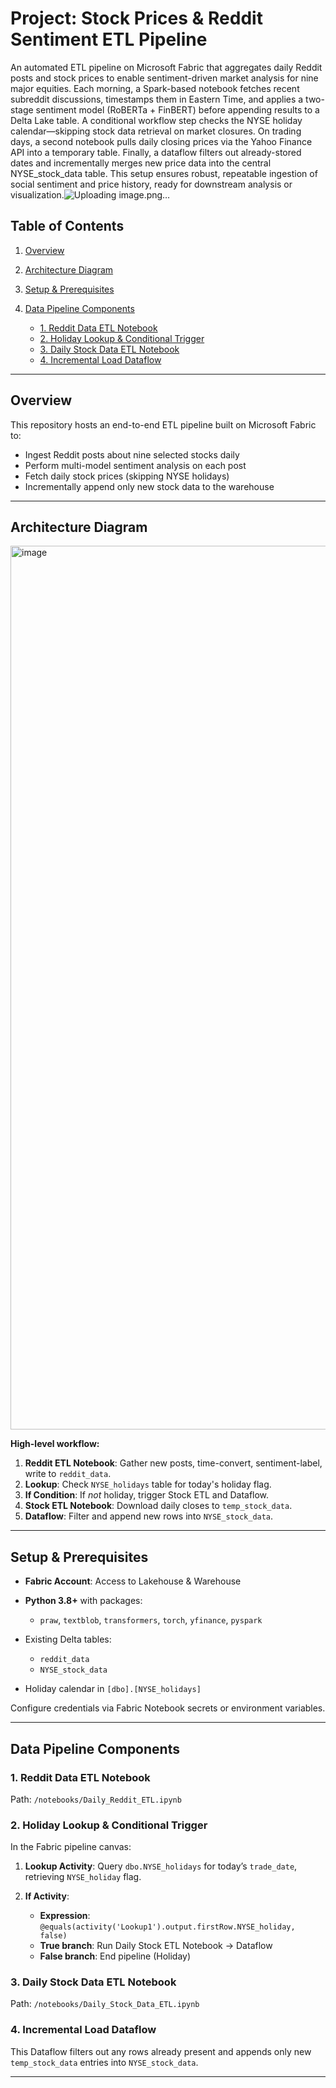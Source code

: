 # Project: Stock Prices & Reddit Sentiment ETL Pipeline

An automated ETL pipeline on Microsoft Fabric that aggregates daily Reddit posts and stock prices to enable sentiment-driven market analysis for nine major equities. Each morning, a Spark-based notebook fetches recent subreddit discussions, timestamps them in Eastern Time, and applies a two-stage sentiment model (RoBERTa + FinBERT) before appending results to a Delta Lake table. A conditional workflow step checks the NYSE holiday calendar—skipping stock data retrieval on market closures. On trading days, a second notebook pulls daily closing prices via the Yahoo Finance API into a temporary table. Finally, a dataflow filters out already-stored dates and incrementally merges new price data into the central NYSE_stock_data table. This setup ensures robust, repeatable ingestion of social sentiment and price history, ready for downstream analysis or visualization.![Uploading image.png…]()


## Table of Contents

1. [Overview](#overview)
2. [Architecture Diagram](#architecture-diagram)
3. [Setup & Prerequisites](#setup--prerequisites)
4. [Data Pipeline Components](#data-pipeline-components)

   * [1. Reddit Data ETL Notebook](#1-reddit-data-etl-notebook)
   * [2. Holiday Lookup & Conditional Trigger](#2-holiday-lookup--conditional-trigger)
   * [3. Daily Stock Data ETL Notebook](#3-daily-stock-data-etl-notebook)
   * [4. Incremental Load Dataflow](#4-incremental-load-dataflow)

---

## Overview

This repository hosts an end-to-end ETL pipeline built on Microsoft Fabric to:

* Ingest Reddit posts about nine selected stocks daily
* Perform multi-model sentiment analysis on each post
* Fetch daily stock prices (skipping NYSE holidays)
* Incrementally append only new stock data to the warehouse

---

## Architecture Diagram

<img width="1414" alt="image" src="https://github.com/user-attachments/assets/e3f7a9ba-15f2-4f6d-be69-8aa833dc8f0d" />

**High-level workflow:**

1. **Reddit ETL Notebook**: Gather new posts, time-convert, sentiment-label, write to `reddit_data`.
2. **Lookup**: Check `NYSE_holidays` table for today's holiday flag.
3. **If Condition**: If *not* holiday, trigger Stock ETL and Dataflow.
4. **Stock ETL Notebook**: Download daily closes to `temp_stock_data`.
5. **Dataflow**: Filter and append new rows into `NYSE_stock_data`.

---

## Setup & Prerequisites

* **Fabric Account**: Access to Lakehouse & Warehouse
* **Python 3.8+** with packages:

  * `praw`, `textblob`, `transformers`, `torch`, `yfinance`, `pyspark`
* Existing Delta tables:

  * `reddit_data`
  * `NYSE_stock_data`
* Holiday calendar in `[dbo].[NYSE_holidays]`

Configure credentials via Fabric Notebook secrets or environment variables.

---

## Data Pipeline Components

### 1. Reddit Data ETL Notebook

Path: `/notebooks/Daily_Reddit_ETL.ipynb`

### 2. Holiday Lookup & Conditional Trigger

In the Fabric pipeline canvas:

1. **Lookup Activity**: Query `dbo.NYSE_holidays` for today’s `trade_date`, retrieving `NYSE_holiday` flag.
2. **If Activity**:

   * **Expression**: `@equals(activity('Lookup1').output.firstRow.NYSE_holiday, false)`
   * **True branch**: Run Daily Stock ETL Notebook → Dataflow
   * **False branch**: End pipeline (Holiday)

### 3. Daily Stock Data ETL Notebook

Path: `/notebooks/Daily_Stock_Data_ETL.ipynb`


### 4. Incremental Load Dataflow

This Dataflow filters out any rows already present and appends only new `temp_stock_data` entries into `NYSE_stock_data`.

---
